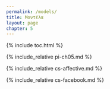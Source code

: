 ```yaml
---
permalink: /models/
title: Μοντέλα
layout: page
chapter: 5
---
```


{% include toc.html %}

{% include_relative pi-ch05.md %}

{% include_relative cs-affective.md %}

{% include_relative cs-facebook.md %}
